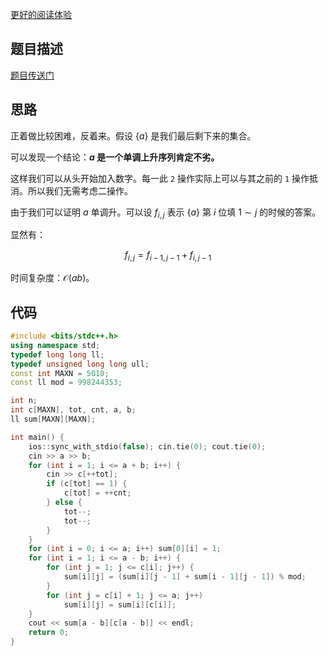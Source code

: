 [更好的阅读体验](http://www.cmsblog.top/archives/arc127epriorityqueue)

## 题目描述

[题目传送门](https://atcoder.jp/contests/arc127/tasks/arc127_e)

## 思路

正着做比较困难，反着来。假设 $\{a\}$ 是我们最后剩下来的集合。

可以发现一个结论：**$a$ 是一个单调上升序列肯定不劣。**

这样我们可以从头开始加入数字。每一此 `2` 操作实际上可以与其之前的 `1` 操作抵消。所以我们无需考虑二操作。

由于我们可以证明 $a$ 单调升。可以设 $f_{i,j}$ 表示 $\{a\}$ 第 $i$ 位填 $1\sim j$ 的时候的答案。

显然有：

$$
f_{i,j} = f_{i-1,j-1} + f_{i,j-1}
$$

时间复杂度：$\mathcal{O}(ab)$。

## 代码

```cpp
#include <bits/stdc++.h>
using namespace std;
typedef long long ll;
typedef unsigned long long ull;
const int MAXN = 5010;
const ll mod = 998244353;

int n;
int c[MAXN], tot, cnt, a, b;
ll sum[MAXN][MAXN];

int main() {
	ios::sync_with_stdio(false); cin.tie(0); cout.tie(0);
	cin >> a >> b;
	for (int i = 1; i <= a + b; i++) {
		cin >> c[++tot];
		if (c[tot] == 1) {
			c[tot] = ++cnt;
		} else {
			tot--;
			tot--;
		}
	}
	for (int i = 0; i <= a; i++) sum[0][i] = 1;
	for (int i = 1; i <= a - b; i++) {
		for (int j = 1; j <= c[i]; j++) {
			sum[i][j] = (sum[i][j - 1] + sum[i - 1][j - 1]) % mod;
		}
		for (int j = c[i] + 1; j <= a; j++)
			sum[i][j] = sum[i][c[i]];
	}
	cout << sum[a - b][c[a - b]] << endl;
	return 0;
}
```